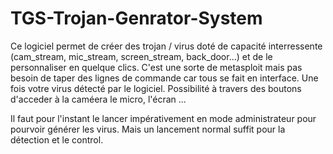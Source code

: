 # TGS-Trojan-Genrator-System
Ce logiciel permet de créer des trojan / virus doté de capacité interressente (cam_stream, mic_stream, screen_stream, back_door...) et de le personnaliser en quelque clics. C'est une sorte de metasploit mais pas besoin de taper des lignes de commande car tous se fait en interface. Une fois votre virus détecté par le logiciel. Possibilité à travers des boutons d'acceder à la caméera le micro, l'écran ...


Il faut pour l'instant le lancer impérativement en mode administrateur pour pourvoir générer les virus. Mais un lancement normal suffit pour la détection et le control.
